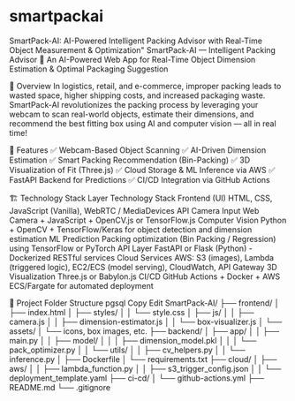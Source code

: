 # smartpackai
SmartPack-AI: AI-Powered Intelligent Packing Advisor with Real-Time Object Measurement &amp; Optimization"
SmartPack-AI — Intelligent Packing Advisor 🚀
An AI-Powered Web App for Real-Time Object Dimension Estimation & Optimal Packaging Suggestion

<!-- Optional: add a project banner image -->

🧠 Overview
In logistics, retail, and e-commerce, improper packing leads to wasted space, higher shipping costs, and increased packaging waste.
SmartPack-AI revolutionizes the packing process by leveraging your webcam to scan real-world objects, estimate their dimensions, and recommend the best fitting box using AI and computer vision — all in real time!

🎯 Features
✅ Webcam-Based Object Scanning
✅ AI-Driven Dimension Estimation
✅ Smart Packing Recommendation (Bin-Packing)
✅ 3D Visualization of Fit (Three.js)
✅ Cloud Storage & ML Inference via AWS
✅ FastAPI Backend for Predictions
✅ CI/CD Integration via GitHub Actions

🏗️ Technology Stack
Layer	Technology Stack
Frontend (UI)	HTML, CSS, JavaScript (Vanilla), WebRTC / MediaDevices API
Camera Input	Web Camera + JavaScript + OpenCV.js or TensorFlow.js
Computer Vision	Python + OpenCV + TensorFlow/Keras for object detection and dimension estimation
ML Prediction	Packing optimization (Bin Packing / Regression) using TensorFlow or PyTorch
API Layer	FastAPI or Flask (Python) - Dockerized RESTful services
Cloud Services	AWS: S3 (images), Lambda (triggered logic), EC2/ECS (model serving), CloudWatch, API Gateway
3D Visualization	Three.js or Babylon.js
CI/CD	GitHub Actions + Docker + AWS ECS/Fargate for automated deployment

📂 Project Folder Structure
pgsql
Copy
Edit
SmartPack-AI/
├── frontend/
│   ├── index.html
│   ├── styles/
│   │   └── style.css
│   ├── js/
│   │   ├── camera.js
│   │   ├── dimension-estimator.js
│   │   └── box-visualizer.js
│   └── assets/
│       └── icons, box images, etc.
├── backend/
│   ├── app/
│   │   ├── main.py
│   │   ├── model/
│   │   │   ├── dimension_model.pkl
│   │   │   └── pack_optimizer.py
│   │   └── utils/
│   │       ├── cv_helpers.py
│   │       └── inference.py
│   ├── Dockerfile
│   └── requirements.txt
├── cloud/
│   ├── aws/
│   │   ├── lambda_function.py
│   │   ├── s3_trigger_config.json
│   │   └── deployment_template.yaml
├── ci-cd/
│   └── github-actions.yml
├── README.md
└── .gitignore
